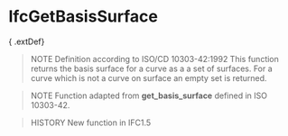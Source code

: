 # IfcGetBasisSurface

{ .extDef}
> NOTE Definition according to ISO/CD 10303-42:1992
> This function returns the basis surface for a curve as a a set of surfaces. For a curve which is not a curve on surface an empty set is returned.

> NOTE Function adapted from **get_basis_surface** defined in ISO 10303-42.

> HISTORY New function in IFC1.5
